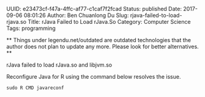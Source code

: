 UUID: e23473cf-f47a-4ffc-af77-c1caf7f2fcad
Status: published
Date: 2017-09-06 08:01:26
Author: Ben Chuanlong Du
Slug: rjava-failed-to-load-rjava.so
Title: rJava Failed to Load rJava.So
Category: Computer Science
Tags: programming

**
Things under legendu.net/outdated are outdated technologies 
that the author does not plan to update any more. 
Please look for better alternatives.
**

rJava failed to load rJava.so and libjvm.so

Reconfigure Java for R using the command below resolves the issue.

    sudo R CMD javareconf
